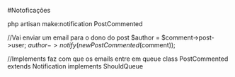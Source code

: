 #Notoficações

php artisan make:notification PostCommented

//Vai enviar um email para o dono do post
$author = $comment->post->user;
$author->notify(new PostCommented($comment));

//Implements faz com que os emails entre em queue
class PostCommented extends Notification implements ShouldQueue